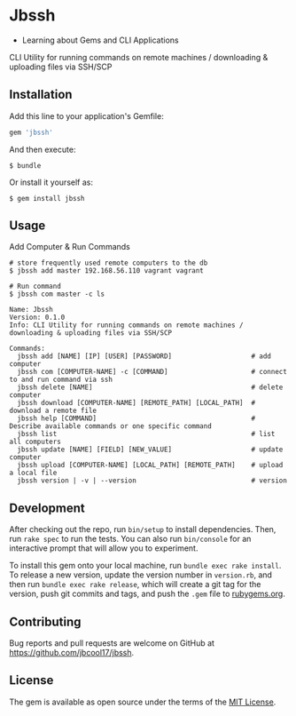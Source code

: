 # Jbssh
- Learning about Gems and CLI Applications

CLI Utility for running commands on remote machines / downloading & uploading files via SSH/SCP

## Installation

Add this line to your application's Gemfile:

```ruby
gem 'jbssh'
```

And then execute:

    $ bundle

Or install it yourself as:

    $ gem install jbssh

## Usage

Add Computer & Run Commands
```
# store frequently used remote computers to the db
$ jbssh add master 192.168.56.110 vagrant vagrant

# Run command
$ jbssh com master -c ls

```

```
Name: Jbssh
Version: 0.1.0
Info: CLI Utility for running commands on remote machines / downloading & uploading files via SSH/SCP

Commands:
  jbssh add [NAME] [IP] [USER] [PASSWORD]                    # add computer
  jbssh com [COMPUTER-NAME] -c [COMMAND]                     # connect to and run command via ssh
  jbssh delete [NAME]                                        # delete computer
  jbssh download [COMPUTER-NAME] [REMOTE_PATH] [LOCAL_PATH]  # download a remote file
  jbssh help [COMMAND]                                       # Describe available commands or one specific command
  jbssh list                                                 # list all computers
  jbssh update [NAME] [FIELD] [NEW_VALUE]                    # update computer
  jbssh upload [COMPUTER-NAME] [LOCAL_PATH] [REMOTE_PATH]    # upload a local file
  jbssh version | -v | --version                             # version
```

## Development

After checking out the repo, run `bin/setup` to install dependencies. Then, run `rake spec` to run the tests. You can also run `bin/console` for an interactive prompt that will allow you to experiment.

To install this gem onto your local machine, run `bundle exec rake install`. To release a new version, update the version number in `version.rb`, and then run `bundle exec rake release`, which will create a git tag for the version, push git commits and tags, and push the `.gem` file to [rubygems.org](https://rubygems.org).

## Contributing

Bug reports and pull requests are welcome on GitHub at https://github.com/jbcool17/jbssh.


## License

The gem is available as open source under the terms of the [MIT License](http://opensource.org/licenses/MIT).
